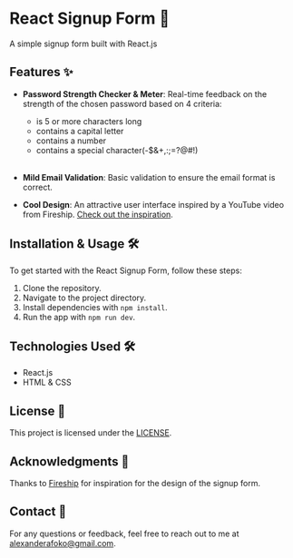 # React Signup Form 🚀

A simple signup form built with React.js

## Features ✨

- **Password Strength Checker & Meter**: Real-time feedback on the strength of the chosen password based on 4 criteria:
  <br>

  - is 5 or more characters long
  - contains a capital letter
  - contains a number
  - contains a special character(-$&+,:;=?@#!)

  <br>

- **Mild Email Validation**: Basic validation to
  ensure the email format is correct.

- **Cool Design**: An attractive user interface inspired by a YouTube video from Fireship. [Check out the inspiration](https://www.youtube.com/watch?v=yrrw6KdGuxc&list=PPSV).

## Installation & Usage 🛠️

To get started with the React Signup Form, follow these steps:

1. Clone the repository.
2. Navigate to the project directory.
3. Install dependencies with `npm install`.
4. Run the app with `npm run dev`.

## Technologies Used 🛠️

- React.js
- HTML & CSS

## License 📝

This project is licensed under the [LICENSE](link-to-license-file).

## Acknowledgments 🙏

Thanks to [Fireship](https://www.youtube.com/channel/UCsBjURrPoezykLs9EqgamOA) for inspiration for the design of the signup form.

## Contact 📧

For any questions or feedback, feel free to reach out to me at alexanderafoko@gmail.com.
